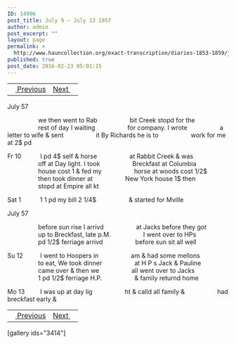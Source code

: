 ```yaml
---
ID: 14996
post_title: July 9 – July 13 1857
author: admin
post_excerpt: ""
layout: page
permalink: >
  http://www.hauncollection.org/exact-transcription/diaries-1853-1859/july-9-july-13-1857/
published: true
post_date: 2016-02-23 05:01:15
---
```

<table style="width: 100%;" align="center">
<tbody>
<tr>
<td><a href="http://www.hauncollection.org/version-2/diaries-1853-1859/july-4-9-1857/"><img src="https://lh3.googleusercontent.com/-EFJpxxNiPNw/VqgtWBCZrMI/AAAAAAAAAFU/WfY4lPFWWkg/s800-Ic42/Soeb-Plain-Arrows-8-10px.png" alt="" width="10" height="10" /> Previous</a></td>
<td style="text-align: right;"><a href="http://www.hauncollection.org/version-2/diaries-1853-1859/july-13-july-15-1857/">Next <img src="https://lh3.googleusercontent.com/-67k0cYlpXHw/VqgtWKz1MXI/AAAAAAAAAFU/k9PW_Piyurk/s800-Ic42/Soeb-Plain-Arrows-5-10px.png" alt="" width="10" height="10" /></a></td>
</tr>
</tbody>
</table>
July 57

<span style="margin-left: 70px;">we then went to Rab
<span style="margin-left: 70px;">bit Creek stopd for the
<span style="margin-left: 70px;">rest of day I waiting
<span style="margin-left: 70px;">for company. I wrote
<span style="margin-left: 70px;">a letter to wife &amp; sent
<span style="margin-left: 70px;">it By Richards he is to
<span style="margin-left: 70px;">work for me at 2$ pd</span></span></span></span></span></span></span>

Fr 10           I pd 4$ self &amp; horse
<span style="margin-left: 70px;">at Rabbit Creek &amp; was
<span style="margin-left: 70px;">off at Day light. I took
<span style="margin-left: 70px;">Breckfast at Columbia
<span style="margin-left: 70px;">house cost 1 &amp; fed my
<span style="margin-left: 70px;">horse at woods cost 1/2$
<span style="margin-left: 70px;">then took dinner at
<span style="margin-left: 70px;">New York house 1$ then
<span style="margin-left: 70px;">stopd at Empire all kt</span></span></span></span></span></span></span></span>

Sat 1           1 1 pd my bill 2 1/4$
<span style="margin-left: 70px;">&amp; started for Mville</span>

July 57

<span style="margin-left: 70px;">before sun rise I arrivd
<span style="margin-left: 70px;">at Jacks before they got
<span style="margin-left: 70px;">up to Breckfast, late p.M.
<span style="margin-left: 70px;">I went over to HPs
<span style="margin-left: 70px;">pd 1/2$ ferriage arrivd
<span style="margin-left: 70px;">before sun sit all well</span></span></span></span></span></span>

Su 12          I went to Hoopers in
<span style="margin-left: 70px;">am &amp; had some mellons
<span style="margin-left: 70px;">to eat, We took dinner
<span style="margin-left: 70px;">at H P s Jack &amp; Pauline
<span style="margin-left: 70px;">came over &amp; then we
<span style="margin-left: 70px;">all went over to Jacks
<span style="margin-left: 70px;">1 pd 1/2$ ferriage H.P.
<span style="margin-left: 70px;">&amp; family returnd home</span></span></span></span></span></span></span>

Mo 13         I was up at day lig
<span style="margin-left: 70px;">ht &amp; calld all family &amp;
<span style="margin-left: 70px;">had breckfast early &amp;</span></span>
<table style="width: 100%;" align="center">
<tbody>
<tr>
<td><a href="http://www.hauncollection.org/version-2/diaries-1853-1859/july-4-9-1857/"><img src="https://lh3.googleusercontent.com/-EFJpxxNiPNw/VqgtWBCZrMI/AAAAAAAAAFU/WfY4lPFWWkg/s800-Ic42/Soeb-Plain-Arrows-8-10px.png" alt="" width="10" height="10" /> Previous</a></td>
<td style="text-align: right;"><a href="http://www.hauncollection.org/version-2/diaries-1853-1859/july-13-july-15-1857/">Next <img src="https://lh3.googleusercontent.com/-67k0cYlpXHw/VqgtWKz1MXI/AAAAAAAAAFU/k9PW_Piyurk/s800-Ic42/Soeb-Plain-Arrows-5-10px.png" alt="" width="10" height="10" /></a></td>
</tr>
</tbody>
</table>
[gallery ids="3414"]